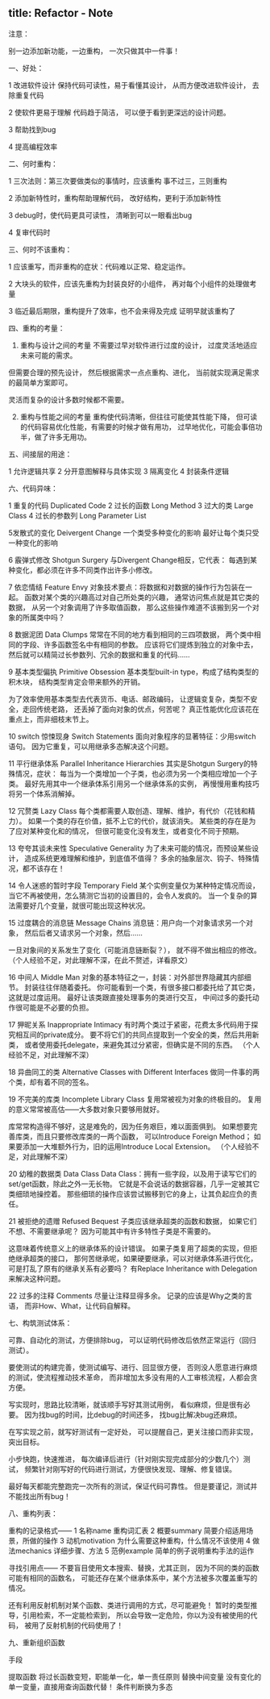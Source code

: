 title: Refactor - Note
---

注意：

别一边添加新功能，一边重构，
一次只做其中一件事！

一、好处：

1 改进软件设计
保持代码可读性，易于看懂其设计，
从而方便改进软件设计，
去除重复代码

2 使软件更易于理解
代码趋于简洁，
可以便于看到更深远的设计问题。

3 帮助找到bug

4 提高编程效率

二、何时重构：

1 三次法则：第三次要做类似的事情时，应该重构
事不过三，三则重构

2 添加新特性时，重构帮助理解代码，
改好结构，更利于添加新特性

3 debug时，使代码更具可读性，
清晰到可以一眼看出bug

4 复审代码时

三、何时不该重构：

1 应该重写，而非重构的症状：代码难以正常、稳定运作。

2 大块头的软件，应该先重构为封装良好的小组件，
再对每个小组件的处理做考量

3 临近最后期限，重构提升了效率，也不会来得及完成
证明早就该重构了

四、重构的考量：

1. 重构与设计之间的考量
不需要过早对软件进行过度的设计，
过度灵活地适应未来可能的需求。

但需要合理的预先设计，
然后根据需求一点点重构、进化，
当前就实现满足需求的最简单方案即可。

灵活而复杂的设计多数时候都不需要。

2. 重构与性能之间的考量
重构使代码清晰，但往往可能使其性能下降，
但可读的代码容易优化性能，有需要的时候才做有用功，
过早地优化，可能会事倍功半，做了许多无用功。

五、间接层的用途：

1 允许逻辑共享
2 分开意图解释与具体实现
3 隔离变化
4 封装条件逻辑

六、代码异味：

1 重复的代码 Duplicated Code
2 过长的函数 Long Method
3 过大的类 Large Class
4 过长的参数列 Long Parameter List

5发散式的变化 Deivergent Change
一个类受多种变化的影响
最好让每个类只受一种变化的影响

6 霰弹式修改 Shotgun Surgery
与Divergent Change相反，它代表：
每遇到某种变化，都必须在许多不同类作出许多小修改。

7 依恋情结 Feature Envy
对象技术要点：将数据和对数据的操作行为包装在一起。
函数对某个类的兴趣高过对自己所处类的兴趣，
通常访问焦点就是其它类的数据，
从另一个对象调用了许多取值函数，
那么这些操作难道不该搬到另一个对象的所属类中吗？

8 数据泥团 Data Clumps
常常在不同的地方看到相同的三四项数据，
两个类中相同的字段、许多函数签名中有相同的参数。
应该将它们提炼到独立的对象中去，
然后就可以精简过长参数列、冗余的数据和重复的代码……

9 基本类型偏执 Primitive Obsession
基本类型built-in type，构成了结构类型的积木块，
结构类型肯定会带来额外的开销。

为了效率使用基本类型去代表货币、电话、邮政编码，
让逻辑变复杂，类型不安全，走回传统老路，
还丢掉了面向对象的优点，何苦呢？
真正性能优化应该花在重点上，而非细枝末节上。

10 switch 惊悚现身 Switch Statements
面向对象程序的显著特征：少用switch语句。
因为它重复，可以用继承多态解决这个问题。

11 平行继承体系 Parallel Inheritance Hierarchies
其实是Shotgun Surgery的特殊情况，症状：
每当为一个类增加一个子类，也必须为另一个类相应增加一个子类。
最好先用其中一个继承体系引用另一个继承体系的实例，
再慢慢用重构技巧将另一个体系消解掉。

12 冗赘类 Lazy Class
每个类都需要人取创造、理解、维护，有代价（花钱和精力）。
如果一个类的存在价值，抵不上它的代价，就该消失。
某些类的存在是为了应对某种变化和的情况，
但很可能变化没有发生，或者变化不同于预期。

13 夸夸其谈未来性 Speculative Generality
为了未来可能的情况，而预设某些设计，
造成系统更难理解和维护，到底值不值得？
多余的抽象层次、钩子、特殊情况，都不该存在！

14 令人迷惑的暂时字段 Temporary Field
某个实例变量仅为某种特定情况而设，
当它不再被使用，怎么猜测它当初的设置目的，会令人发疯的。
当一个复杂的算法需要好几个变量，就很可能出现这种状况。

15 过度耦合的消息链 Message Chains
消息链：用户向一个对象请求另一个对象，
然后后者又请求另一个对象，然后……

一旦对象间的关系发生了变化（可能消息链断裂？），
就不得不做出相应的修改。
（个人经验不足，对此理解不深，在此不赘述，详看原文）

16 中间人 Middle Man
对象的基本特征之一，封装：对外部世界隐藏其内部细节。
封装往往伴随着委托。
你可能看到一个类，有很多接口都委托给了其它类，这就是过度运用。
最好让该类跟直接处理事务的类进行交互，
中间过多的委托动作很可能是不必要的负担。

17 狎昵关系 Inappropriate Intimacy
有时两个类过于紧密，花费太多代码用于探究相互间的private成分。
要不将它们的共同点提取到一个安全的类，然后共用新类，
或者使用委托delegate，来避免其过分紧密，但确实是不同的东西。
（个人经验不足，对此理解不深）

18 异曲同工的类 Alternative Classes with Different Interfaces
做同一件事的两个类，却有着不同的签名。

19 不完美的库类 Incomplete Library Class
复用常被视为对象的终极目的。
复用的意义常常被高估——大多数对象只要够用就好。

库常常构造得不够好，这是难免的，因为任务艰巨，难以面面俱到。
如果想要完善库类，而且只要修改库类的一两个函数，
可以Introduce Foreign Method；
如果要添加一大堆额外行为，旧的运用Introduce Local Extension。
（个人经验不足，对此理解不深）

20 幼稚的数据类 Data Class
Data Class：拥有一些字段，以及用于读写它们的set/get函数，除此之外一无长物。
它就是不会说话的数据容器，几乎一定被其它类细琐地操控着。
那些细琐的操作应该尝试搬移到它的身上，让其负起应负的责任。

21 被拒绝的遗赠 Refused Bequest
子类应该继承超类的函数和数据，
如果它们不想、不需要继承呢？
因为可能其中有许多特性子类是不需要的。

这意味着传统意义上的继承体系的设计错误。
如果子类复用了超类的实现，但拒绝继承超类的接口，
那何苦继承呢，如果硬要继承，可以对继承体系进行优化，
可是打乱了原有的继承关系有必要吗？
有Replace Inheritance with Delegation来解决这种问题。

22 过多的注释 Comments
尽量让注释显得多余。
记录的应该是Why之类的言语，
而非How、What，让代码自解释。

七、构筑测试体系：

可靠、自动化的测试，方便排除bug，
可以证明代码修改后依然正常运行（回归测试）。

要使测试的构建完善，使测试编写、进行、回显很方便，
否则没人愿意进行麻烦的测试，使流程推动技术革命，
而非增加太多没有用的人工审核流程，人都会贪方便。

写实现时，思路比较清晰，就该顺手写好其测试用例，
看似麻烦，但是很有必要。
因为找bug的时间，比debug的时间还多，
找bug比解决bug还麻烦。

在写实现之前，就写好测试有一定好处，
可以提醒自己，更关注接口而非实现，突出目标。

小步快跑，快速推进，
每次编译后进行（针对刚实现完成部分的少数几个）测试，
频繁针对刚写好的代码进行测试，方便很快发现、理解、修复错误。

最好每天都能完整跑完一次所有的测试，保证代码可靠性。
但是要谨记，测试并不能找出所有bug！

八、重构列表：

重构的记录格式——
1 名称name     重构词汇表
2 概要summary     简要介绍适用场景，所做的操作
3 动机motivation     为什么需要这种重构，什么情况不该使用
4 做法mechanics     详细步骤、方法
5 范例example     简单的例子说明重构手法的运作

寻找引用点——
不要盲目使用文本搜索、替换，尤其正则，
因为不同的类的函数可能有相同的函数名，
可能还存在某个继承体系中，某个方法被多次覆盖重写的情况。

还有利用反射机制对某个函数、类进行调用的方式，尽可能避免！
暂时的类型推导，引用检索，不一定能检索到，
所以会导致一定危险，你以为没有被使用的代码，
被用了反射机制的代码使用了！

九、重新组织函数

手段

提取函数 将过长函数变短，职能单一化，单一责任原则
替换中间变量 没有变化的单一变量，直接用查询函数代替！
条件判断换为多态
